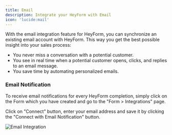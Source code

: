```yaml
---
title: Email
description: Integrate your HeyForm with Email
icon: 'lucide:mail'
---
```


With the email integration feature for HeyForm, you can synchronize an existing email account with HeyForm. This way you get the best possible insight into your sales process:

- You never miss a conversation with a potential customer.
- You see in real time when a potential customer opens, clicks, and replies to an email message.
- You save time by automating personalized emails.

### Email Notification

To receive email notifications for every HeyForm completion, simply click on the Form which you have created and go to the "Form > Integrations" page.

Click on "Connect" button, enter your email address and save it by clicking the "Connect with Email Notification" button.

<img
  src="/images/integration/email.png"
  alt="Email Integration"
  data-zoomable
/>
